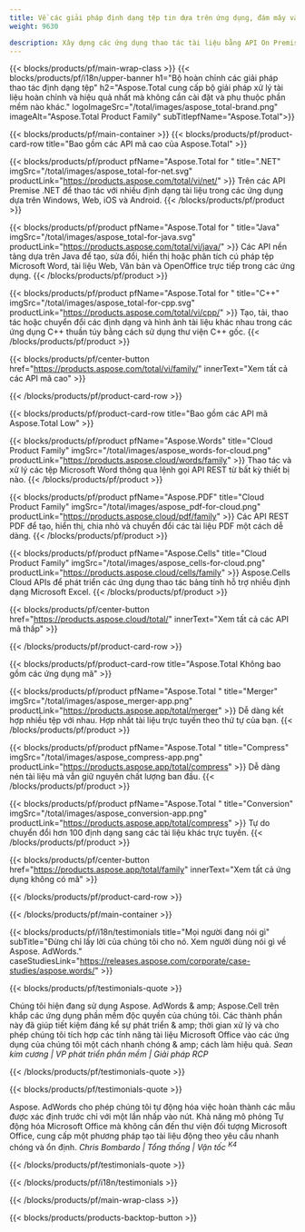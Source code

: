 ```yaml
---
title: Về các giải pháp định dạng tệp tin dựa trên ứng dụng, đám mây và Premise 
weight: 9630

description: Xây dựng các ứng dụng thao tác tài liệu bằng API On Premise hoặc Cloud hoặc đơn giản là sử dụng các ứng dụng đa nền tảng để xem, so sánh, kiểm tra hoặc chuyển đổi hơn 100 định dạng tệp
---
```


{{< blocks/products/pf/main-wrap-class >}}
{{< blocks/products/pf/i18n/upper-banner h1="Bộ hoàn chỉnh các giải pháp thao tác định dạng tệp" h2="Aspose.Total cung cấp bộ giải pháp xử lý tài liệu hoàn chỉnh và hiệu quả nhất mà không cần cài đặt và phụ thuộc phần mềm nào khác." logoImageSrc="/total/images/aspose_total-brand.png" imageAlt="Aspose.Total Product Family" subTitlepfName="Aspose.Total">}}

{{< blocks/products/pf/main-container >}}
{{< blocks/products/pf/product-card-row title="Bao gồm các API mã cao của Aspose.Total" >}}

{{< blocks/products/pf/product pfName="Aspose.Total for " title=".NET" imgSrc="/total/images/aspose_total-for-net.svg" productLink="https://products.aspose.com/total/vi/net/" >}}
Trên các API Premise .NET để thao tác với nhiều định dạng tài liệu trong các ứng dụng dựa trên Windows, Web, iOS và Android.
{{< /blocks/products/pf/product >}}

{{< blocks/products/pf/product pfName="Aspose.Total for " title="Java" imgSrc="/total/images/aspose_total-for-java.svg" productLink="https://products.aspose.com/total/vi/java/" >}}
Các API nền tảng dựa trên Java để tạo, sửa đổi, hiển thị hoặc phân tích cú pháp tệp Microsoft Word, tài liệu Web, Văn bản và OpenOffice trực tiếp trong các ứng dụng.
{{< /blocks/products/pf/product >}}

{{< blocks/products/pf/product pfName="Aspose.Total for " title="C++" imgSrc="/total/images/aspose_total-for-cpp.svg" productLink="https://products.aspose.com/total/vi/cpp/" >}}
Tạo, tải, thao tác hoặc chuyển đổi các định dạng và hình ảnh tài liệu khác nhau trong các ứng dụng C++ thuần túy bằng cách sử dụng thư viện C++ gốc.
{{< /blocks/products/pf/product >}}

{{< blocks/products/pf/center-button href="https://products.aspose.com/total/vi/family/" innerText="Xem tất cả các API mã cao" >}}

{{< /blocks/products/pf/product-card-row >}}

{{< blocks/products/pf/product-card-row title="Bao gồm các API mã Aspose.Total Low" >}}

{{< blocks/products/pf/product pfName="Aspose.Words" title="Cloud Product Family" imgSrc="/total/images/aspose_words-for-cloud.png" productLink="https://products.aspose.cloud/words/family" >}}
Thao tác và xử lý các tệp Microsoft Word thông qua lệnh gọi API REST từ bất kỳ thiết bị nào.
{{< /blocks/products/pf/product >}}

{{< blocks/products/pf/product pfName="Aspose.PDF" title="Cloud Product Family" imgSrc="/total/images/aspose_pdf-for-cloud.png" productLink="https://products.aspose.cloud/pdf/family" >}}
Các API REST PDF để tạo, hiển thị, chia nhỏ và chuyển đổi các tài liệu PDF một cách dễ dàng.
{{< /blocks/products/pf/product >}}

{{< blocks/products/pf/product pfName="Aspose.Cells" title="Cloud Product Family" imgSrc="/total/images/aspose_cells-for-cloud.png" productLink="https://products.aspose.cloud/cells/family" >}}
Aspose.Cells Cloud APIs để phát triển các ứng dụng thao tác bảng tính hỗ trợ nhiều định dạng Microsoft Excel.
{{< /blocks/products/pf/product >}}

{{< blocks/products/pf/center-button href="https://products.aspose.cloud/total/" innerText="Xem tất cả các API mã thấp" >}}

{{< /blocks/products/pf/product-card-row >}}

{{< blocks/products/pf/product-card-row title="Aspose.Total Không bao gồm các ứng dụng mã" >}}

{{< blocks/products/pf/product pfName="Aspose.Total " title="Merger" imgSrc="/total/images/aspose_merger-app.png" productLink="https://products.aspose.app/total/merger" >}}
Dễ dàng kết hợp nhiều tệp với nhau. Hợp nhất tài liệu trực tuyến theo thứ tự của bạn.
{{< /blocks/products/pf/product >}}

{{< blocks/products/pf/product pfName="Aspose.Total " title="Compress" imgSrc="/total/images/aspose_compress-app.png" productLink="https://products.aspose.app/total/compress" >}}
Dễ dàng nén tài liệu mà vẫn giữ nguyên chất lượng ban đầu.
{{< /blocks/products/pf/product >}}

{{< blocks/products/pf/product pfName="Aspose.Total " title="Conversion" imgSrc="/total/images/aspose_conversion-app.png" productLink="https://products.aspose.app/total/compress" >}}
Tự do chuyển đổi hơn 100 định dạng sang các tài liệu khác trực tuyến.
{{< /blocks/products/pf/product >}}

{{< blocks/products/pf/center-button href="https://products.aspose.app/total/family" innerText="Xem tất cả ứng dụng không có mã" >}}

{{< /blocks/products/pf/product-card-row >}}

{{< /blocks/products/pf/main-container >}}

{{< blocks/products/pf/i18n/testimonials title="Mọi người đang nói gì" subTitle="Đừng chỉ lấy lời của chúng tôi cho nó. Xem người dùng nói gì về Aspose. AdWords." caseStudiesLink="https://releases.aspose.com/corporate/case-studies/aspose.words/" >}}

{{< blocks/products/pf/testimonials-quote >}}
<p class="first">
 Chúng tôi hiện đang sử dụng Aspose. AdWords & amp; Aspose.Cell trên khắp các ứng dụng phần mềm độc quyền của chúng tôi. Các thành phần này đã giúp tiết kiệm đáng kể sự phát triển & amp; thời gian xử lý và cho phép chúng tôi tích hợp các tính năng tài liệu Microsoft Office vào các ứng dụng của chúng tôi một cách nhanh chóng & amp; cách làm hiệu quả.
 <em>
  Sean kim cương | VP phát triển phần mềm | Giải pháp RCP
 </em>
</p>

{{< /blocks/products/pf/testimonials-quote >}}

{{< blocks/products/pf/testimonials-quote >}}
<p class="second">
 Aspose. AdWords cho phép chúng tôi tự động hóa việc hoàn thành các mẫu được xác định trước chỉ với một lần nhấp vào nút. Khả năng mô phỏng Tự động hóa Microsoft Office mà không cần đến thư viện đối tượng Microsoft Office, cung cấp một phương pháp tạo tài liệu động theo yêu cầu nhanh chóng và ổn định.
 <em>
  Chris Bombardo | Tổng thống | Vận tốc
  <sup>
   K4
  </sup>
 </em>
</p>

{{< /blocks/products/pf/testimonials-quote >}}

{{< /blocks/products/pf/i18n/testimonials >}}

{{< /blocks/products/pf/main-wrap-class >}}

{{< blocks/products/products-backtop-button >}}